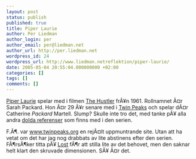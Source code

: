 ```yaml
---
layout: post
status: publish
published: true
title: Piper Laurie
author: Per Liedman
author_login: per
author_email: per@liedman.net
author_url: http://per.liedman.net
wordpress_id: 24
wordpress_url: http://www.liedman.netreflektion/piper-laurie/
date: 2005-05-04 20:55:04.000000000 +02:00
categories: []
tags: []
comments: []
---
```

<a href="http://www.imdb.com/name/nm0001453/">Piper Laurie</a> spelar med i filmen <a href="http://www.imdb.com/title/tt0054997/">The Hustler</a> frÃ¥n 1961. Rollnamnet Ã¤r Sarah Packard. Hon Ã¤r 29 Ã¥r senare med i <a href="http://www.imdb.com/title/tt0098936/">Twin Peaks</a> och spelar dÃ¤r Catherine <i>Packard</i> Martell. Slump? Skulle inte tro det, med tanke pÃ¥ alla andra <a href="http://www.twinpeaks.org/archives/references/allusions_list">dolda referenser</a> som finns med i den serien.

F.Ã¶. var <a href="http://www.twinpeaks.org/">www.twinpeaks.org</a> en rejÃ¤lt uppmuntrande site. Utan att ha vetat om det har jag nog drabbats av lite abstinens efter den serien. FÃ¶rsÃ¶ker titta pÃ¥ <a href="http://www.lost-tv.com/">Lost</a> fÃ¶r att stilla lite av det behovet, men den saknar helt klart den skruvade dimensionen. SÃ¥ Ã¤r det.
